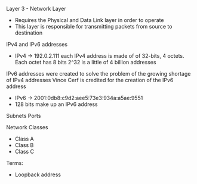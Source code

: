 Layer 3 - Network Layer
- Requires the Physical and Data Link layer in order to operate
- This layer is responsible for transmitting packets from source to destination







IPv4 and IPv6 addresses
- IPv4 -> 192.0.2.111
each IPv4 address is made of of 32-bits, 4 octets. Each octet has 8 bits
2^32 is a little of 4 billion addresses

IPv6 addresses were created to solve the problem of the growing shortage of IPv4 addresses
Vince Cerf is credited for the creation of the IPv6 address

- IPv6 -> 2001:0db8:c9d2:aee5:73e3:934a:a5ae:9551
- 128 bits make up an IPv6 address



Subnets
Ports

Network Classes
- Class A
- Class B
- Class C


Terms:
- Loopback address
